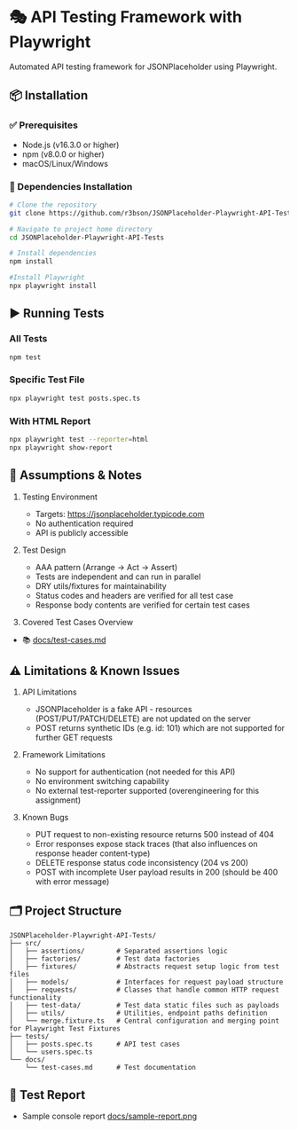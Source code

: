 # 🎭 API Testing Framework with Playwright

Automated API testing framework for JSONPlaceholder using Playwright.

## 📦 Installation

### ✅ Prerequisites

- Node.js (v16.3.0 or higher)
- npm (v8.0.0 or higher)
- macOS/Linux/Windows

### 🔧 Dependencies Installation

```bash
# Clone the repository
git clone https://github.com/r3bson/JSONPlaceholder-Playwright-API-Tests

# Navigate to project home directory
cd JSONPlaceholder-Playwright-API-Tests

# Install dependencies
npm install

#Install Playwright
npx playwright install
```

## ▶️ Running Tests

### All Tests

```bash
npm test
```

### Specific Test File

```bash
npx playwright test posts.spec.ts
```

### With HTML Report

```bash
npx playwright test --reporter=html
npx playwright show-report
```

## 🧭 Assumptions & Notes

1. Testing Environment
   - Targets: https://jsonplaceholder.typicode.com
   - No authentication required
   - API is publicly accessible

2. Test Design
   - AAA pattern (Arrange → Act → Assert)
   - Tests are independent and can run in parallel
   - DRY utils/fixtures for maintainability
   - Status codes and headers are verified for all test case
   - Response body contents are verified for certain test cases

3. Covered Test Cases Overview
- 📚 [docs/test-cases.md](docs/test-cases.md)

## ⚠️ Limitations & Known Issues

1. API Limitations
   - JSONPlaceholder is a fake API - resources (POST/PUT/PATCH/DELETE) are not updated on the server
   - POST returns synthetic IDs (e.g. id: 101) which are not supported for further GET requests

2. Framework Limitations
   - No support for authentication (not needed for this API)
   - No environment switching capability
   - No external test-reporter supported (overengineering for this assignment)

3. Known Bugs
   - PUT request to non-existing resource returns 500 instead of 404
   - Error responses expose stack traces (that also influences on response header content-type)
   - DELETE response status code inconsistency (204 vs 200)
   - POST with incomplete User payload results in 200 (should be 400 with error message)

## 🗂️ Project Structure

```
JSONPlaceholder-Playwright-API-Tests/
├── src/
│   ├── assertions/        # Separated assertions logic
│   ├── factories/         # Test data factories
│   ├── fixtures/          # Abstracts request setup logic from test files
│   ├── models/            # Interfaces for request payload structure
│   ├── requests/          # Classes that handle common HTTP request functionality
│   ├── test-data/         # Test data static files such as payloads
│   ├── utils/             # Utilities, endpoint paths definition
│   └── merge.fixture.ts   # Central configuration and merging point for Playwright Test Fixtures
├── tests/
│   ├── posts.spec.ts      # API test cases
│   └── users.spec.ts
└── docs/
    └── test-cases.md      # Test documentation
```

## 📑 Test Report

- Sample console report [docs/sample-report.png](docs/sample-report.png)
